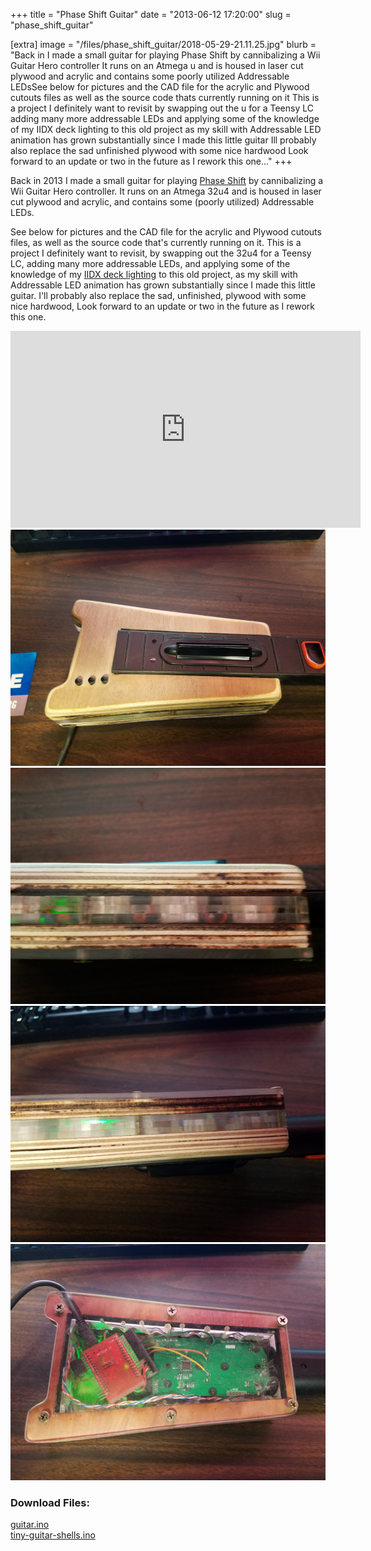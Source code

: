 +++
title = "Phase Shift Guitar"
date = "2013-06-12 17:20:00"
slug = "phase_shift_guitar"

[extra]
image = "/files/phase_shift_guitar/2018-05-29-21.11.25.jpg"
blurb = "Back in  I made a small guitar for playing Phase Shift by cannibalizing a Wii Guitar Hero controller It runs on an Atmega u and is housed in laser cut plywood and acrylic and contains some poorly utilized Addressable LEDsSee below for pictures and the CAD file for the acrylic and Plywood cutouts files as well as the source code thats currently running on it This is a project I definitely want to revisit by swapping out the u for a Teensy LC adding many more addressable LEDs and applying some of the knowledge of my IIDX deck lighting to this old project as my skill with Addressable LED animation has grown substantially since I made this little guitar Ill probably also replace the sad unfinished plywood with some nice hardwood Look forward to an update or two in the future as I rework this one..."
+++

Back in 2013 I made a small guitar for playing [Phase Shift](http://www.dwsk.co.uk/index_phase_shift.html) by cannibalizing a Wii Guitar Hero controller. It runs on an Atmega 32u4 and is housed in laser cut plywood and acrylic, and contains some (poorly utilized) Addressable LEDs.


See below for pictures and the CAD file for the acrylic and Plywood cutouts files, as well as the source code that's currently running on it. This is a project I definitely want to revisit, by swapping out the 32u4 for a Teensy LC, adding many more addressable LEDs, and applying some of the knowledge of my [IIDX deck lighting](/blog/iidx-deck-build-log-part-4) to this old project, as my skill with Addressable LED animation has grown substantially since I made this little guitar. I'll probably also replace the sad, unfinished, plywood with some nice hardwood, Look forward to an update or two in the future as I rework this one.


<iframe allowfullscreen="" frameborder="0" height="315" src="https://www.youtube.com/embed/JXWZUWZTGVw?rel=0" width="560"></iframe>

<div class="post-images">
<div class="post-image-holder">
<a class="image_link" target="_blank" href="/files/phase_shift_guitar/2018-05-29-21.11.28.jpg">
<img class="post-image" src="/files/phase_shift_guitar/2018-05-29-21.11.28.jpg" title="" alt=""></a>
</div>
<div class="post-image-holder">
<a class="image_link" target="_blank" href="/files/phase_shift_guitar/2018-05-29-21.11.45.jpg">
<img class="post-image" src="/files/phase_shift_guitar/2018-05-29-21.11.45.jpg" title="" alt=""></a>
</div>
<div class="post-image-holder">
<a class="image_link" target="_blank" href="/files/phase_shift_guitar/2018-05-29-21.12.02.jpg">
<img class="post-image" src="/files/phase_shift_guitar/2018-05-29-21.12.02.jpg" title="" alt=""></a>
</div>
<div class="post-image-holder">
<a class="image_link" target="_blank" href="/files/phase_shift_guitar/2018-05-29-21.11.54.jpg">
<img class="post-image" src="/files/phase_shift_guitar/2018-05-29-21.11.54.jpg" title="" alt=""></a>
</div>
</div>
<div class="post-files">
<h3>Download Files:</h3>
<div class="post-file">
<a href="/files/phase_shift_guitar/guitar.ino" target="_blank">guitar.ino</a>
</div>
<div class="post-file">
<a href="/files/phase_shift_guitar/tiny-guitar-shells.dwg" target="_blank">tiny-guitar-shells.ino</a>
</div>
</div>
